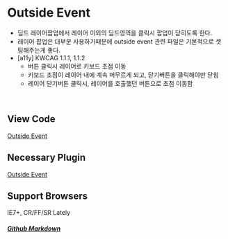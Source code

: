 # Outside Event
* 딤드 레이어팝업에서 레이어 이외의 딤드영역을 클릭시 팝업이 닫히도록 한다.
* 레이어 팝업은 대부분 사용하기때문에 outside event 관련 파일은 기본적으로 셋팅해주는게 좋다.
* [a11y] KWCAG 1.1.1, 1.1.2
  * 버튼 클릭시 레이어로 키보드 초점 이동
  * 키보드 초점이 레이어 내에 계속 머무르게 되고, 닫기버튼을 클릭해야만 닫힘
  * 레이어 닫기버튼 클릭시, 레이어를 호출했던 버튼으로 초점 이동함
<br>

## View Code
[Outside Event](https://vlueviolet.github.io/study/exam/exam7/index_final2.html)


## Necessary Plugin
[Outside Event](http://benalman.com/code/projects/jquery-outside-events/docs/files/jquery-ba-outside-events-js.html)

## Support Browsers
IE7+, CR/FF/SR Lately

##### [Github Markdown](https://guides.github.com/features/mastering-markdown/)

